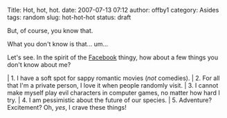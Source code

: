 Title: Hot, hot, hot.
date: 2007-07-13 07:12
author: offby1
category: Asides
tags: random
slug: hot-hot-hot
status: draft

But, of course, you know that.

What you don't know is that\... um\...

Let's see. In the spirit of the [Facebook](http://www.facebook.com/) thingy, how about a few things you don't know about me?

| 1. I have a soft spot for sappy romantic movies (_not_ comedies).
| 2. For all that I'm a private person, I love it when people randomly visit.
| 3. I cannot make myself play evil characters in computer games, no matter how hard I try.
| 4. I am pessimistic about the future of our species.
| 5. Adventure? Excitement? Oh, _yes_, I crave these things!
